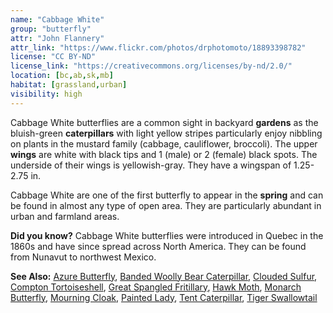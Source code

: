 ```yaml
---
name: "Cabbage White"
group: "butterfly"
attr: "John Flannery"
attr_link: "https://www.flickr.com/photos/drphotomoto/18893398782"
license: "CC BY-ND"
license_link: "https://creativecommons.org/licenses/by-nd/2.0/"
location: [bc,ab,sk,mb]
habitat: [grassland,urban]
visibility: high
---
```

Cabbage White butterflies are a common sight in backyard **gardens** as the bluish-green **caterpillars** with light yellow stripes particularly enjoy nibbling on plants in the mustard family (cabbage, cauliflower, broccoli). The upper **wings** are white with black tips and 1 (male) or 2 (female) black spots. The underside of their wings is yellowish-gray. They have a wingspan of 1.25-2.75 in.

Cabbage White are one of the first butterfly to appear in the **spring** and can be found in almost any type of open area. They are particularly abundant in urban and farmland areas.

**Did you know?** Cabbage White butterflies were introduced in Quebec in the 1860s and have since spread across North America. They can be found from Nunavut to northwest Mexico.

<!-- generated, do not edit -->
**See Also:**
[Azure Butterfly](/insects/azurebut/),
[Banded Woolly Bear Caterpillar](/insects/bandwb/),
[Clouded Sulfur](/insects/cloudsulf/),
[Compton Tortoiseshell](/insects/comptort/),
[Great Spangled Fritillary](/insects/greatfrit/),
[Hawk Moth](/insects/hawkmoth/),
[Monarch Butterfly](/insects/monarch/),
[Mourning Cloak](/insects/mournbut/),
[Painted Lady](/insects/paintbut/),
[Tent Caterpillar](/insects/tentcat/),
[Tiger Swallowtail](/insects/tigerbut/)

